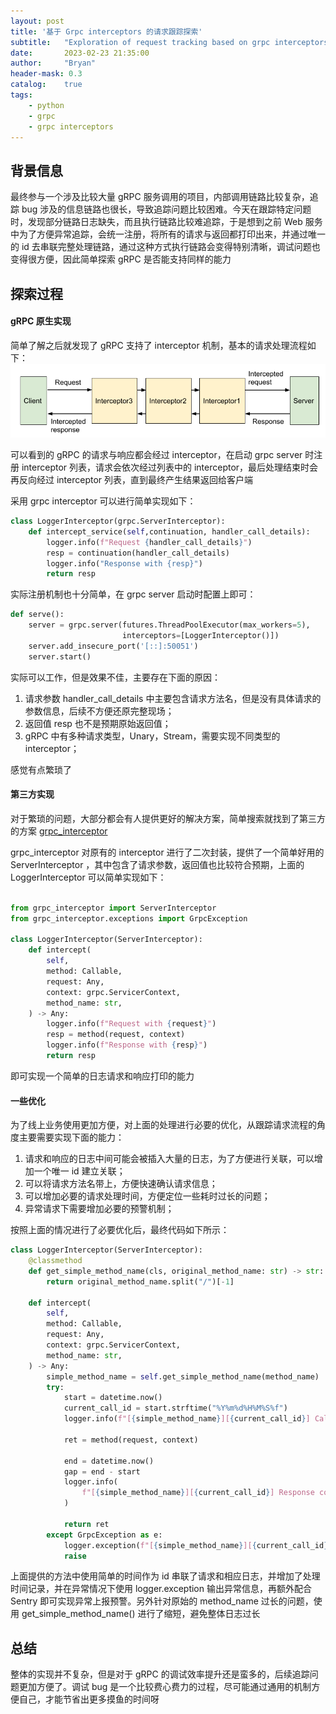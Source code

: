 ```yaml
---
layout: post
title: '基于 Grpc interceptors 的请求跟踪探索'
subtitle:   "Exploration of request tracking based on grpc interceptors"
date:       2023-02-23 21:35:00
author:     "Bryan"
header-mask: 0.3
catalog:    true
tags:
    - python
    - grpc
    - grpc interceptors
---
```


## 背景信息
最终参与一个涉及比较大量 gRPC 服务调用的项目，内部调用链路比较复杂，追踪 bug 涉及的信息链路也很长，导致追踪问题比较困难。今天在跟踪特定问题时，发现部分链路日志缺失，而且执行链路比较难追踪，于是想到之前 Web 服务中为了方便异常追踪，会统一注册，将所有的请求与返回都打印出来，并通过唯一的 id 去串联完整处理链路，通过这种方式执行链路会变得特别清晰，调试问题也变得很方便，因此简单探索 gRPC 是否能支持同样的能力

## 探索过程
#### gRPC 原生实现
简单了解之后就发现了 gRPC 支持了 interceptor 机制，基本的请求处理流程如下：
![app](/img/in-post/grpc-interceptors/grpc-web-interceptors.png)

可以看到的 gRPC 的请求与响应都会经过 interceptor，在启动 grpc server 时注册 interceptor 列表，请求会依次经过列表中的 interceptor，最后处理结束时会再反向经过 interceptor 列表，直到最终产生结果返回给客户端

采用 grpc interceptor 可以进行简单实现如下：

```python
class LoggerInterceptor(grpc.ServerInterceptor):
    def intercept_service(self,continuation, handler_call_details):
        logger.info(f"Request {handler_call_details}")
        resp = continuation(handler_call_details)
        logger.info("Response with {resp}")
        return resp
```

实际注册机制也十分简单，在 grpc server 启动时配置上即可：

```python
def serve():
    server = grpc.server(futures.ThreadPoolExecutor(max_workers=5),
                         interceptors=[LoggerInterceptor()])
    server.add_insecure_port('[::]:50051')
    server.start()
```

实际可以工作，但是效果不佳，主要存在下面的原因：
1. 请求参数 handler_call_details 中主要包含请求方法名，但是没有具体请求的参数信息，后续不方便还原完整现场；
2. 返回值 resp 也不是预期原始返回值；
3. gRPC 中有多种请求类型，Unary，Stream，需要实现不同类型的 interceptor；

感觉有点繁琐了

#### 第三方实现
对于繁琐的问题，大部分都会有人提供更好的解决方案，简单搜索就找到了第三方的方案 [grpc_interceptor](https://github.com/d5h-foss/grpc-interceptor)

grpc_interceptor 对原有的 interceptor 进行了二次封装，提供了一个简单好用的 ServerInterceptor ，其中包含了请求参数，返回值也比较符合预期，上面的 LoggerInterceptor 可以简单实现如下：

```python

from grpc_interceptor import ServerInterceptor
from grpc_interceptor.exceptions import GrpcException

class LoggerInterceptor(ServerInterceptor):
    def intercept(
        self,
        method: Callable,
        request: Any,
        context: grpc.ServicerContext,
        method_name: str,
    ) -> Any:
        logger.info(f"Request with {request}")
        resp = method(request, context)
        logger.info(f"Response with {resp}")
        return resp
```

即可实现一个简单的日志请求和响应打印的能力

#### 一些优化
为了线上业务使用更加方便，对上面的处理进行必要的优化，从跟踪请求流程的角度主要需要实现下面的能力：
1. 请求和响应的日志中间可能会被插入大量的日志，为了方便进行关联，可以增加一个唯一 id 建立关联；
2. 可以将请求方法名带上，方便快速确认请求信息；
3. 可以增加必要的请求处理时间，方便定位一些耗时过长的问题；
4. 异常请求下需要增加必要的预警机制；

按照上面的情况进行了必要优化后，最终代码如下所示：

```python
class LoggerInterceptor(ServerInterceptor):
    @classmethod
    def get_simple_method_name(cls, original_method_name: str) -> str:
        return original_method_name.split("/")[-1]

    def intercept(
        self,
        method: Callable,
        request: Any,
        context: grpc.ServicerContext,
        method_name: str,
    ) -> Any:
        simple_method_name = self.get_simple_method_name(method_name)
        try:
            start = datetime.now()
            current_call_id = start.strftime("%Y%m%d%H%M%S%f")
            logger.info(f"[{simple_method_name}][{current_call_id}] Call with {request}")

            ret = method(request, context)

            end = datetime.now()
            gap = end - start
            logger.info(
                f"[{simple_method_name}][{current_call_id}] Response cost {gap.seconds}.{gap.microseconds}s, details: {ret}"
            )

            return ret
        except GrpcException as e:
            logger.exception(f"[{simple_method_name}][{current_call_id}] handle got exception: {e}")
            raise
```

上面提供的方法中使用简单的时间作为 id 串联了请求和相应日志，并增加了处理时间记录，并在异常情况下使用 logger.exception 输出异常信息，再额外配合 Sentry 即可实现异常上报预警。另外针对原始的 method_name 过长的问题，使用 get_simple_method_name() 进行了缩短，避免整体日志过长

## 总结
整体的实现并不复杂，但是对于 gRPC 的调试效率提升还是蛮多的，后续追踪问题更加方便了。调试 bug 是一个比较费心费力的过程，尽可能通过通用的机制方便自己，才能节省出更多摸鱼的时间呀
